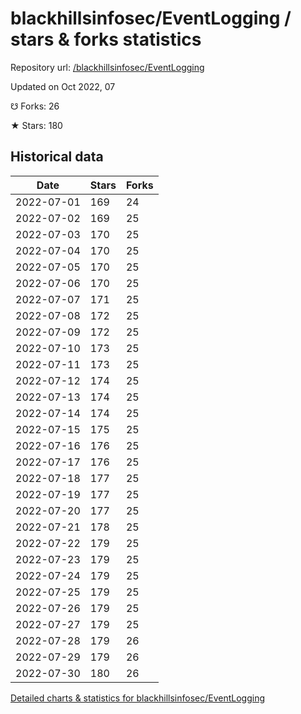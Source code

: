 # blackhillsinfosec/EventLogging / stars & forks statistics

Repository url: [/blackhillsinfosec/EventLogging](https://github.com/blackhillsinfosec/EventLogging)

Updated on Oct 2022, 07

☋ Forks: 26

★ Stars: 180

## Historical data
| Date | Stars | Forks |
|------|-------|-------|
| 2022-07-01 | 169 | 24 | 
| 2022-07-02 | 169 | 25 | 
| 2022-07-03 | 170 | 25 | 
| 2022-07-04 | 170 | 25 | 
| 2022-07-05 | 170 | 25 | 
| 2022-07-06 | 170 | 25 | 
| 2022-07-07 | 171 | 25 | 
| 2022-07-08 | 172 | 25 | 
| 2022-07-09 | 172 | 25 | 
| 2022-07-10 | 173 | 25 | 
| 2022-07-11 | 173 | 25 | 
| 2022-07-12 | 174 | 25 | 
| 2022-07-13 | 174 | 25 | 
| 2022-07-14 | 174 | 25 | 
| 2022-07-15 | 175 | 25 | 
| 2022-07-16 | 176 | 25 | 
| 2022-07-17 | 176 | 25 | 
| 2022-07-18 | 177 | 25 | 
| 2022-07-19 | 177 | 25 | 
| 2022-07-20 | 177 | 25 | 
| 2022-07-21 | 178 | 25 | 
| 2022-07-22 | 179 | 25 | 
| 2022-07-23 | 179 | 25 | 
| 2022-07-24 | 179 | 25 | 
| 2022-07-25 | 179 | 25 | 
| 2022-07-26 | 179 | 25 | 
| 2022-07-27 | 179 | 25 | 
| 2022-07-28 | 179 | 26 | 
| 2022-07-29 | 179 | 26 | 
| 2022-07-30 | 180 | 26 | 


[Detailed charts & statistics for blackhillsinfosec/EventLogging](https://reviewgithub.com/rep/blackhillsinfosec/EventLogging)
